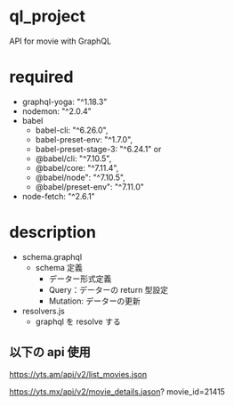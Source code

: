 # ql_project

API for movie with GraphQL

# required

- graphql-yoga: "^1.18.3"
- nodemon: "^2.0.4"
- babel
  - babel-cli: "^6.26.0",
  - babel-preset-env: "^1.7.0",
  - babel-preset-stage-3: "^6.24.1"
    or
  - @babel/cli: "^7.10.5",
  - @babel/core: "^7.11.4",
  - @babel/node": "^7.10.5",
  - @babel/preset-env": "^7.11.0"
- node-fetch: "^2.6.1"

# description

- schema.graphql
  - schema 定義
    - データー形式定義
    - Query：データーの return 型設定
    - Mutation: データーの更新
- resolvers.js
  - graphql を resolve する

## 以下の api 使用

https://yts.am/api/v2/list_movies.json

https://yts.mx/api/v2/movie_details.jason?
movie_id=21415

